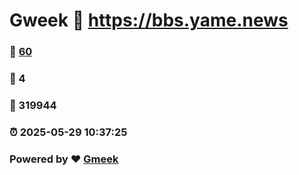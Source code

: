# Gweek :link: https://bbs.yame.news 
### :page_facing_up: [60](https://bbs.yame.news/tag.html) 
### :speech_balloon: 4 
### :hibiscus: 319944 
### :alarm_clock: 2025-05-29 10:37:25 
### Powered by :heart: [Gmeek](https://github.com/Meekdai/Gmeek)
